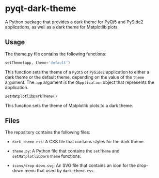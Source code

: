 # pyqt-dark-theme
A Python package that provides a dark theme for PyQt5 and PySide2 applications, as well as a dark theme for Matplotlib plots.

## Usage
The theme.py file contains the following functions:

```python
setTheme(app, theme='default')
```
This function sets the theme of a `PyQt5` or `PySide2` application to either a dark theme or the default theme, depending on the value of the `theme` argument. The `app` argument is the `QApplication` object that represents the application.

```python
setMatplotlibDarkTheme()
```
This function sets the theme of Matplotlib plots to a dark theme.

## Files
The repository contains the following files:

- `dark_theme.css`: A CSS file that contains styles for the dark theme.

- `theme.py`: A Python file that contains the `setTheme` and `setMatplotlibDarkTheme` functions.

- `icons/drop-down.svg`: An SVG file that contains an icon for the drop-down menu that used by `dark_theme.css`.